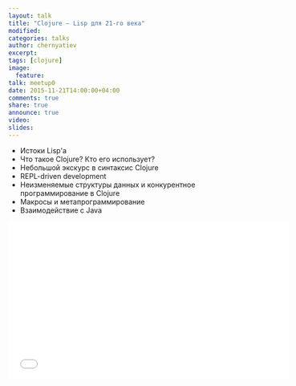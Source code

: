 ```yaml
---
layout: talk
title: "Clojure — Lisp для 21-го века"
modified:
categories: talks
author: chernyatiev
excerpt:
tags: [clojure]
image:
  feature:
talk: meetup0
date: 2015-11-21T14:00:00+04:00
comments: true
share: true
announce: true 
video:
slides: 
---
```


* Истоки Lisp'а
* Что такое Clojure? Кто его использует?
* Небольшой экскурс в синтаксис  Clojure
* REPL-driven development
* Неизменяемые структуры данных и конкурентное программирование в Clojure
* Макросы и метапрограммирование
* Взаимодействие с Java

<iframe width="560" height="315" src="//www.youtube.com/embed/TguVA-qTrmc?start=2982" frameborder="0" allowfullscreen></iframe>